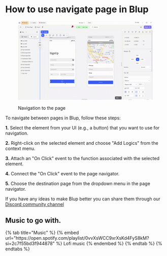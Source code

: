# How to use navigate page in Blup

<figure><img src="../../.gitbook/assets/navigation.gif" alt="Naviagtion to the page"><figcaption><p>Navigation to the page</p></figcaption></figure>


To navigate between pages in Blup, follow these steps:

**1.** Select the element from your UI (e.g., a button) that you want to use for navigation.

**2.** Right-click on the selected element and choose "Add Logics" from the context menu.

**3.** Attach an "On Click" event to the function associated with the selected element.

**4.** Connect the "On Click" event to the page navigator.

**5.** Choose the destination page from the dropdown menu in the page navigator.

If you have any ideas to make Blup better you can share them through our [Discord community channel ](https://discord.com/channels/940632966093234176/965313562425823303)

## Music to go with.
 
<div class="container">
  {% tab title="Music" %}
  {% embed url="https://open.spotify.com/playlist/0vvXsWCC9xrXsKd4FyS8kM?si=2c7f55bd3f944878" %}
  Lofi music
  {% endembed %}
  {% endtab %}
  {% endtabs %}
</div>